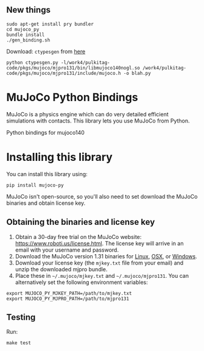 ## New things
```
sudo apt-get install pry bundler
cd mujoco_py
bundle install
./gen_binding.sh
```
Download: `ctypesgen` from [here](https://github.com/davidjamesca/ctypesgen)
```
python ctypesgen.py -l/work4/pulkitag-code/pkgs/mujoco/mjpro131/bin/libmujoco140nogl.so /work4/pulkitag-code/pkgs/mujoco/mjpro131/include/mujoco.h -o blah.py
```

# MuJoCo Python Bindings

MuJoCo is a physics engine which can do very detailed efficient
simulations with contacts. This library lets you use MuJoCo from
Python.

Python bindings for mujoco140

# Installing this library

You can install this library using:

```
pip install mujoco-py
```

MuJoCo isn't open-source, so you'll also need to set download the
MuJoCo binaries and obtain license key.

## Obtaining the binaries and license key

1. Obtain a 30-day free trial on the MuJoCo website:
   https://www.roboti.us/license.html. The license key will arrive in
   an email with your username and password.
2. Download the MuJoCo version 1.31 binaries for
   [Linux](https://www.roboti.us/active/mjpro131_linux.zip),
   [OSX](https://www.roboti.us/active/mjpro131_osx.zip), or
   [Windows](https://www.roboti.us/active/mjpro131_windows.zip).
3. Download your license key (the `mjkey.txt` file from your email)
   and unzip the downloaded mjpro bundle.
4. Place these in `~/.mujoco/mjkey.txt` and `~/.mujoco/mjpro131`. You
   can alternatively set the following environment variables:

```
export MUJOCO_PY_MJKEY_PATH=/path/to/mjkey.txt
export MUJOCO_PY_MJPRO_PATH=/path/to/mjpro131
```

## Testing

Run:

```
make test
```
